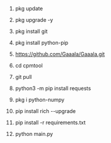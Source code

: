 1. pkg update 

2. pkg upgrade -y

3. pkg install git

4. pkg install python-pip

5. https://github.com/Gaaala/Gaaala.git

6. cd cpmtool

7. git pull

8. python3 -m pip install requests

9. pkg i python-numpy

10. pip install rich --upgrade

11. pip install -r requirements.txt

12. python main.py

